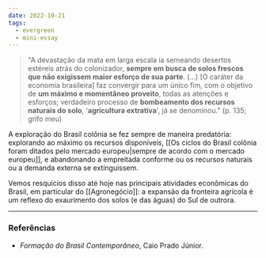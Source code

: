 ```yaml
---
date: 2022-10-21
tags:
  - evergreen
  - mini-essay
---
```

> "A devastação da mata em larga escala ia semeando desertos estéreis atrás do colonizador, **sempre em busca de solos frescos que não exigissem maior esforço de sua parte**.
> (...) [O caráter da economia brasileira] faz convergir para um único fim, com o objetivo de **um máximo e momentâneo proveito**, todas as atenções e esforços; verdadeiro processo de **bombeamento dos recursos naturais do solo**, '**agricultura extrativa**', já se denominou." (p. 135; grifo meu)

A exploração do Brasil colônia se fez sempre de maneira predatória: explorando ao máximo os recursos disponíveis, [[Os ciclos do Brasil colônia foram ditados pelo mercado europeu|sempre de acordo com o mercado europeu]], e abandonando a empreitada conforme ou os recursos naturais ou a demanda externa se extinguissem.

Vemos resquícios disso até hoje nas principais atividades econômicas do Brasil, em particular do [[Agronegócio]]: a expansão da fronteira agrícola é um reflexo do exaurimento dos solos (e das águas) do Sul de outrora.


---
### Referências
- *Formação do Brasil Contemporâneo*, Caio Prado Júnior.